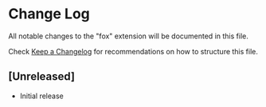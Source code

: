 # Change Log
All notable changes to the "fox" extension will be documented in this file.

Check [Keep a Changelog](http://keepachangelog.com/) for recommendations on how to structure this file.

## [Unreleased]
- Initial release